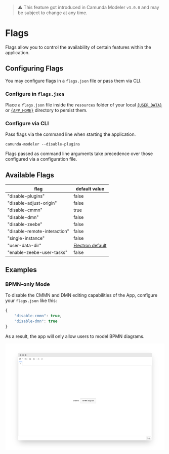 > :warning: This feature got introduced in Camunda Modeler `v3.0.0` and may be subject to change at any time.


# Flags

Flags allow you to control the availability of certain features within the application.


## Configuring Flags

You may configure flags in a `flags.json` file or pass them via CLI.

### Configure in `flags.json`

Place a `flags.json` file inside the `resources` folder of your local [`{USER_DATA}`](../search-paths#user-data-directory) or [`{APP_HOME}`](../search-paths#application-home-directory) directory to persist them.

### Configure via CLI

Pass flags via the command line when starting the application.

```
camunda-modeler --disable-plugins
```

Flags passed as command line arguments take precedence over those configured via a configuration file.


## Available Flags

| flag | default value |
| ------------- | ------------- |
| "disable-plugins"  | false |
| "disable-adjust-origin"  | false |
| "disable-cmmn" | true |
| "disable-dmn" | false |
| "disable-zeebe" | false |
| "disable-remote-interaction" | false |
| "single-instance" | false |
| "user-data-dir" | [Electron default](../search-paths) |
| "enable-zeebe-user-tasks" | false |


## Examples

### BPMN-only Mode

To disable the CMMN and DMN editing capabilities of the App, configure your `flags.json` like this:

```js
{
    "disable-cmmn": true,
    "disable-dmn": true
}
```

As a result, the app will only allow users to model BPMN diagrams.

![BPMN only mode](./bpmn-only.png)
